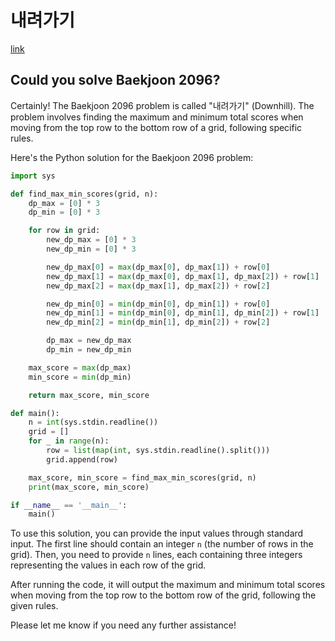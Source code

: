 # 내려가기

[link](https://www.acmicpc.net/problem/2096)

## Could you solve Baekjoon 2096?

Certainly! The Baekjoon 2096 problem is called "내려가기" (Downhill). The problem involves finding the maximum and minimum total scores when moving from the top row to the bottom row of a grid, following specific rules.

Here's the Python solution for the Baekjoon 2096 problem:

```python
import sys

def find_max_min_scores(grid, n):
    dp_max = [0] * 3
    dp_min = [0] * 3

    for row in grid:
        new_dp_max = [0] * 3
        new_dp_min = [0] * 3

        new_dp_max[0] = max(dp_max[0], dp_max[1]) + row[0]
        new_dp_max[1] = max(dp_max[0], dp_max[1], dp_max[2]) + row[1]
        new_dp_max[2] = max(dp_max[1], dp_max[2]) + row[2]

        new_dp_min[0] = min(dp_min[0], dp_min[1]) + row[0]
        new_dp_min[1] = min(dp_min[0], dp_min[1], dp_min[2]) + row[1]
        new_dp_min[2] = min(dp_min[1], dp_min[2]) + row[2]

        dp_max = new_dp_max
        dp_min = new_dp_min

    max_score = max(dp_max)
    min_score = min(dp_min)

    return max_score, min_score

def main():
    n = int(sys.stdin.readline())
    grid = []
    for _ in range(n):
        row = list(map(int, sys.stdin.readline().split()))
        grid.append(row)

    max_score, min_score = find_max_min_scores(grid, n)
    print(max_score, min_score)

if __name__ == '__main__':
    main()
```

To use this solution, you can provide the input values through standard input. The first line should contain an integer `n` (the number of rows in the grid). Then, you need to provide `n` lines, each containing three integers representing the values in each row of the grid.

After running the code, it will output the maximum and minimum total scores when moving from the top row to the bottom row of the grid, following the given rules.

Please let me know if you need any further assistance!
